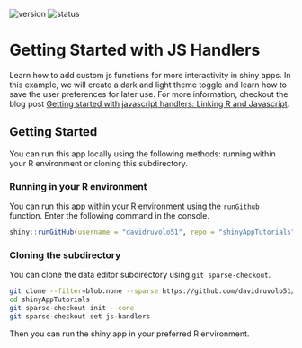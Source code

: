 <!-- badges: start -->
![version](https://img.shields.io/badge/dynamic/json?color=2d7ddd&label=version&query=version&url=https%3A%2F%2Fraw.githubusercontent.com%2Fdavidruvolo51%2FshinyAppTutorials%2Fmain%2Fjs-handlers%2Fpackage.json)
![status](https://img.shields.io/badge/dynamic/json?color=success&label=status&query=status&url=https%3A%2F%2Fraw.githubusercontent.com%2Fdavidruvolo51%2FshinyAppTutorials%2Fmain%2Fjs-handlers%2Fpackage.json)
<!-- badges: end -->

# Getting Started with JS Handlers

Learn how to add custom js functions for more interactivity in shiny apps. In this example, we will create a dark and light theme toggle and learn how to save the user preferences for later use. For more information, checkout the blog post [Getting started with javascript handlers: Linking R and Javascript](https://davidruvolo51.github.io/shinytutorials/tutorials/js-handlers/).

## Getting Started

You can run this app locally using the following methods: running within your R environment or cloning this subdirectory.

### Running in your R environment

You can run this app within your R environment using the `runGithub` function. Enter the following command in the console.

```r
shiny::runGitHub(username = "davidruvolo51", repo = "shinyAppTutorials", subdir = "js-handlers")
```

### Cloning the subdirectory

You can clone the data editor subdirectory using `git sparse-checkout`.

```bash
git clone --filter=blob:none --sparse https://github.com/davidruvolo51/shinyAppTutorials
cd shinyAppTutorials
git sparse-checkout init --cone
git sparse-checkout set js-handlers
```

Then you can run the shiny app in your preferred R environment.

